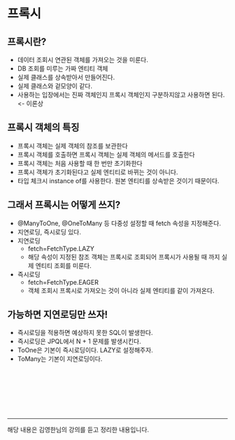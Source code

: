 # 프록시

## 프록시란?
- 데이터 조회시 연관된 객체를 가져오는 것을 미룬다.
- DB 조회를 미루는 가짜 엔티티 객체
- 실제 클래스를 상속받아서 만들어진다.
- 실제 클래스와 겉모양이 같다.
- 사용하는 입장에서는 진짜 객체인지 프록시 객체인지 구분하지않고 사용하면 된다. <- 이론상

## 프록시 객체의 특징
- 프록시 객체는 실제 객체의 참조를 보관한다
- 프록시 객체를 호출하면 프록시 객체는 실제 객체의 메서드를 호출한다
- 프록시 객체는 처음 사용할 때 한 번만 초기화한다
- 프록시 객체가 초기화된다고 실제 엔티티로 바뀌는 것이 아니다.
- 타입 체크시 instance of를 사용한다. 원본 엔티티를 상속받은 것이기 때문이다.

## 그래서 프록시는 어떻게 쓰지?
- @ManyToOne, @OneToMany 등 다중성 설정할 때 fetch 속성을 지정해준다.
- 지연로딩, 즉시로딩 있다.
- 지연로딩
  - fetch=FetchType.LAZY
  - 해당 속성이 지정된 참조 객체는 프록시로 조회되어 프록시가 사용될 때 까지 실제 엔티티 조회를 미룬다.
- 즉시로딩
  - fetch=FetchType.EAGER
  - 객체 조회시 프록시로 가져오는 것이 아니라 실제 엔티티를 같이 가져온다.

## 가능하면 지연로딩만 쓰자!
- 즉시로딩을 적용하면 예상하지 못한 SQL이 발생한다.
- 즉시로딩은 JPQL에서 N + 1 문제를 발생시킨다.
- ToOne은 기본이 즉시로딩이다. LAZY로 설정해주자.
- ToMany는 기본이 지연로딩이다.

<br>













<br><br><br><br>

---

해당 내용은 김영한님의 강의를 듣고 정리한 내용입니다.